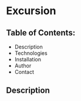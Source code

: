 # Excursion

## Table of Contents:
* Description
* Technologies
* Installation
* Author
* Contact

## Description


